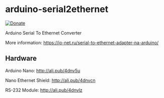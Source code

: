 # arduino-serial2ethernet

[![Donate](https://img.shields.io/badge/donate-Yandex-red.svg)](https://money.yandex.ru/to/4100110221014297)

Arduino Serial To Ethernet Converter

More information: https://io-net.ru/serial-to-ethernet-adapter-na-arduino/

## Hardware

Arduino Nano: http://ali.pub/4dnv5u

Nano Ethernet Shield: http://ali.pub/4dnvcn

RS-232 Module: http://ali.pub/4dnvlz

